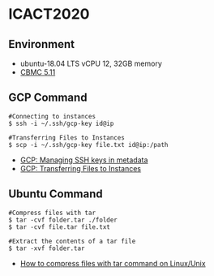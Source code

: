 # ICACT2020

## Environment
- ubuntu-18.04 LTS vCPU 12, 32GB memory
- [CBMC 5.11](http://www.cprover.org/cbmc/download/cbmc-5-11-linux-64.tgz)

## GCP Command
```command
#Connecting to instances
$ ssh -i ~/.ssh/gcp-key id@ip

#Transferring Files to Instances
$ scp -i ~/.ssh/gcp-key file.txt id@ip:/path
```
- [GCP: Managing SSH keys in metadata](https://cloud.google.com/compute/docs/instances/adding-removing-ssh-keys)
- [GCP: Transferring Files to Instances](https://cloud.google.com/compute/docs/instances/transfer-files)

## Ubuntu Command
```command
#Compress files with tar
$ tar -cvf folder.tar ./folder
$ tar -cvf file.tar file.txt

#Extract the contents of a tar file
$ tar -xvf folder.tar
```
- [How to compress files with tar command on Linux/Unix](https://www.cyberciti.biz/faq/tar-compress-command-on-linux-unix-to-create-tarball/)
